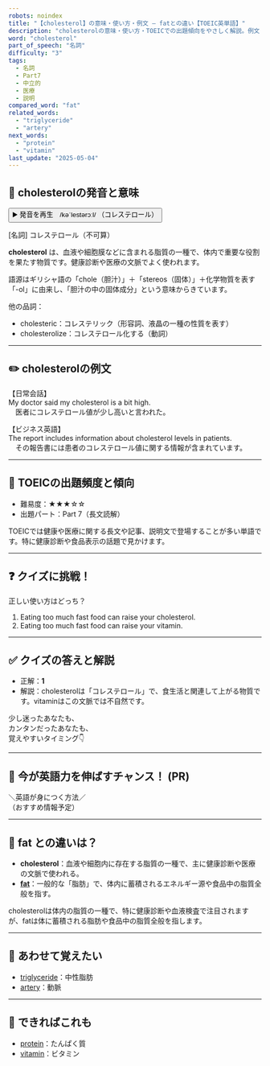 ```yaml
---
robots: noindex
title: "【cholesterol】の意味・使い方・例文 ― fatとの違い【TOEIC英単語】"
description: "cholesterolの意味・使い方・TOEICでの出題傾向をやさしく解説。例文・クイズ付きでfatとの違いもわかりやすく学べます。"
word: "cholesterol"
part_of_speech: "名詞"
difficulty: "3"
tags:
  - 名詞
  - Part7
  - 中立的
  - 医療
  - 説明
compared_word: "fat"
related_words:
  - "triglyceride"
  - "artery"
next_words:
  - "protein"
  - "vitamin"
last_update: "2025-05-04"
---
```


## 🔰 cholesterolの発音と意味

<button class="play-audio" onclick="playTTS('cholesterol')">
  <span class="play-audio-main">
    ▶️ 発音を再生　/kəˈlestərɔːl/
  </span>
  <span class="play-audio-sub">
    （コレステロール）
  </span>
</button>

[名詞] コレステロール（不可算）

**cholesterol** は、血液や細胞膜などに含まれる脂質の一種で、体内で重要な役割を果たす物質です。健康診断や医療の文脈でよく使われます。

語源はギリシャ語の「chole（胆汁）」＋「stereos（固体）」＋化学物質を表す「-ol」に由来し、「胆汁の中の固体成分」という意味からきています。

他の品詞：  
- cholesteric：コレステリック（形容詞、液晶の一種の性質を表す）
- cholesterolize：コレステロール化する（動詞）

---

## ✏️ cholesterolの例文

【日常会話】  
My doctor said my cholesterol is a bit high.  
　医者にコレステロール値が少し高いと言われた。

【ビジネス英語】  
The report includes information about cholesterol levels in patients.  
　その報告書には患者のコレステロール値に関する情報が含まれています。

---

## 🎯 TOEICの出題頻度と傾向

- 難易度：★★★☆☆
- 出題パート：Part 7（長文読解）

TOEICでは健康や医療に関する長文や記事、説明文で登場することが多い単語です。特に健康診断や食品表示の話題で見かけます。

---

## ❓ クイズに挑戦！

正しい使い方はどっち？

1. Eating too much fast food can raise your cholesterol.  
2. Eating too much fast food can raise your vitamin.

---

## ✅ クイズの答えと解説

- 正解：**1**
- 解説：cholesterolは「コレステロール」で、食生活と関連して上がる物質です。vitaminはこの文脈では不自然です。

少し迷ったあなたも、  
カンタンだったあなたも、  
覚えやすいタイミング👇️

---

## 🚀 今が英語力を伸ばすチャンス！ (PR)

<div class="info-center">
＼英語が身につく方法／<br>  
（おすすめ情報予定）
</div>

---

## 🤔  fat との違いは？

- **cholesterol**：血液や細胞内に存在する脂質の一種で、主に健康診断や医療の文脈で使われる。
- **[fat](/word/fat/)**：一般的な「脂肪」で、体内に蓄積されるエネルギー源や食品中の脂質全般を指す。

cholesterolは体内の脂質の一種で、特に健康診断や血液検査で注目されますが、fatは体に蓄積される脂肪や食品中の脂質全般を指します。

---

## 🧩 あわせて覚えたい

- [triglyceride](/word/triglyceride/)：中性脂肪
- [artery](/word/artery/)：動脈

---

## 📖 できればこれも

- [protein](/word/protein/)：たんぱく質
- [vitamin](/word/vitamin/)：ビタミン

<!-- cvid: aid31_bid00 -->
